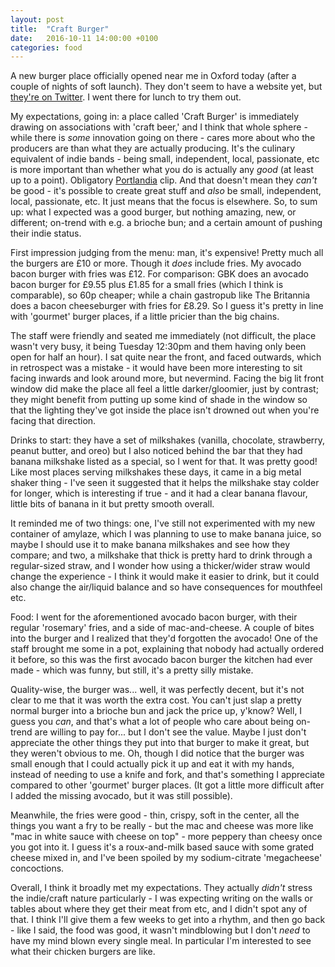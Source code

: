 ```yaml
---
layout: post
title:  "Craft Burger"
date:   2016-10-11 14:00:00 +0100
categories: food
---
```

A new burger place officially opened near me in Oxford today (after a couple of nights of soft launch). They don't seem to have a website yet, but [they're on Twitter](https://twitter.com/CraftBurgerOx). I went there for lunch to try them out.

My expectations, going in: a place called 'Craft Burger' is immediately drawing on associations with 'craft beer,' and I think that whole sphere - while there is _some_ innovation going on there - cares more about who the producers are than what they are actually producing. It's the culinary equivalent of indie bands - being small, independent, local, passionate, etc is more important than whether what you do is actually any _good_ (at least up to a point). Obligatory  [Portlandia](https://www.youtube.com/watch?v=ErRHJlE4PGI) clip. And that doesn't mean they _can't_ be good - it's possible to create great stuff and _also_ be small, independent, local, passionate, etc. It just means that the focus is elsewhere. So, to sum up: what I expected was a good burger, but nothing amazing, new, or different; on-trend with e.g. a brioche bun; and a certain amount of pushing their indie status.

First impression judging from the menu: man, it's expensive! Pretty much all the burgers are £10 or more. Though it _does_ include fries. My avocado bacon burger with fries was £12. For comparison: GBK does an avocado bacon burger for £9.55 plus £1.85 for a small fries (which I think is comparable), so 60p cheaper; while a chain gastropub like The Britannia does a bacon cheeseburger with fries for £8.29. So I guess it's pretty in line with 'gourmet' burger places, if a little pricier than the big chains.

The staff were friendly and seated me immediately (not difficult, the place wasn't very busy, it being Tuesday 12:30pm and them having only been open for half an hour). I sat quite near the front, and faced outwards, which in retrospect was a mistake - it would have been more interesting to sit facing inwards and look around more, but nevermind. Facing the big lit front window did make the place all feel a little darker/gloomier, just by contrast; they might benefit from putting up some kind of shade in the window so that the lighting they've got inside the place isn't drowned out when you're facing that direction.

Drinks to start: they have a set of milkshakes (vanilla, chocolate, strawberry, peanut butter, and oreo) but I also noticed behind the bar that they had banana milkshake listed as a special, so I went for that. It was pretty good! Like most places serving milkshakes these days, it came in a big metal shaker thing - I've seen it suggested that it helps the milkshake stay colder for longer, which is interesting if true - and it had a clear banana flavour, little bits of banana in it but pretty smooth overall.

It reminded me of two things: one, I've still not experimented with my new container of amylaze, which I was planning to use to make banana juice, so maybe I should use it to make banana milkshakes and see how they compare; and two, a milkshake that thick is pretty hard to drink through a regular-sized straw, and I wonder how using a thicker/wider straw would change the experience - I think it would make it easier to drink, but it could also change the air/liquid balance and so have consequences for mouthfeel etc.

Food: I went for the aforementioned avocado bacon burger, with their regular 'rosemary' fries, and a side of mac-and-cheese. A couple of bites into the burger and I realized that they'd forgotten the avocado! One of the staff brought me some in a pot, explaining that nobody had actually ordered it before, so this was the first avocado bacon burger the kitchen had ever made - which was funny, but still, it's a pretty silly mistake.

Quality-wise, the burger was... well, it was perfectly decent, but it's not clear to me that it was worth the extra cost. You can't just slap a pretty normal burger into a brioche bun and jack the price up, y'know? Well, I guess you _can_, and that's what a lot of people who care about being on-trend are willing to pay for... but I don't see the value. Maybe I just don't appreciate the other things they put into that burger to make it great, but they weren't obvious to me. Oh, though I did notice that the burger was small enough that I could actually pick it up and eat it with my hands, instead of needing to use a knife and fork, and that's something I appreciate compared to other 'gourmet' burger places. (It got a little more difficult after I added the missing avocado, but it was still possible).

Meanwhile, the fries were good - thin, crispy, soft in the center, all the things you want a fry to be really - but the mac and cheese was more like "mac in white sauce with cheese on top" - more peppery than cheesy once you got into it. I guess it's a roux-and-milk based sauce with some grated cheese mixed in, and I've been spoiled by my sodium-citrate 'megacheese' concoctions.

Overall, I think it broadly met my expectations. They actually _didn't_ stress the indie/craft nature particularly - I was expecting writing on the walls or tables about where they get their meat from etc, and I didn't spot any of that. I think I'll give them a few weeks to get into a rhythm, and then go back - like I said, the food was good, it wasn't mindblowing but I don't _need_ to have my mind blown every single meal. In particular I'm interested to see what their chicken burgers are like.
